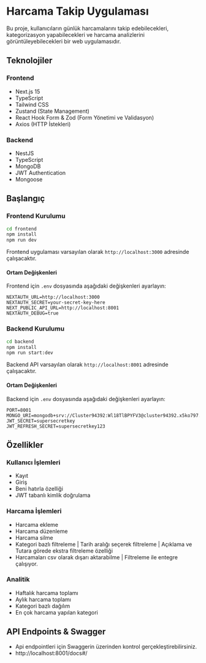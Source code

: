 # Harcama Takip Uygulaması

Bu proje, kullanıcıların günlük harcamalarını takip edebilecekleri, kategorizasyon yapabilecekleri ve harcama analizlerini görüntüleyebilecekleri bir web uygulamasıdır.

## Teknolojiler

### Frontend
- Next.js 15
- TypeScript
- Tailwind CSS
- Zustand (State Management)
- React Hook Form & Zod (Form Yönetimi ve Validasyon)
- Axios (HTTP İstekleri)

### Backend
- NestJS
- TypeScript
- MongoDB
- JWT Authentication
- Mongoose

## Başlangıç

### Frontend Kurulumu

```bash
cd frontend
npm install
npm run dev
```

Frontend uygulaması varsayılan olarak `http://localhost:3000` adresinde çalışacaktır.

#### Ortam Değişkenleri

Frontend için `.env` dosyasında aşağıdaki değişkenleri ayarlayın:

```env
NEXTAUTH_URL=http://localhost:3000
NEXTAUTH_SECRET=your-secret-key-here
NEXT_PUBLIC_API_URL=http://localhost:8001
NEXTAUTH_DEBUG=true
```

### Backend Kurulumu

```bash
cd backend
npm install
npm run start:dev
```

Backend API varsayılan olarak `http://localhost:8001` adresinde çalışacaktır.

#### Ortam Değişkenleri

Backend için `.env` dosyasında aşağıdaki değişkenleri ayarlayın:

```env
PORT=8001
MONGO_URI=mongodb+srv://Cluster94392:Wl18TlBPYFV3@cluster94392.x5ko797.mongodb.net/nestdb
JWT_SECRET=supersecretkey
JWT_REFRESH_SECRET=supersecretkey123
```

## Özellikler

### Kullanıcı İşlemleri
- Kayıt
- Giriş
- Beni hatırla özelliği
- JWT tabanlı kimlik doğrulama

### Harcama İşlemleri
- Harcama ekleme
- Harcama düzenleme
- Harcama silme
- Kategori bazlı filtreleme | Tarih aralığı seçerek filtreleme | Açıklama ve Tutara görede ekstra filtreleme özelliği
- Harcamaları csv olarak dışarı aktarabilme | Filtreleme ile entegre çalışıyor.

### Analitik
- Haftalık harcama toplamı
- Aylık harcama toplamı
- Kategori bazlı dağılım
- En çok harcama yapılan kategori

## API Endpoints & Swagger
- Api endpointleri için Swaggerin üzerinden kontrol gerçekleştirebilirsiniz. 
- http://localhost:8001/docs#/

